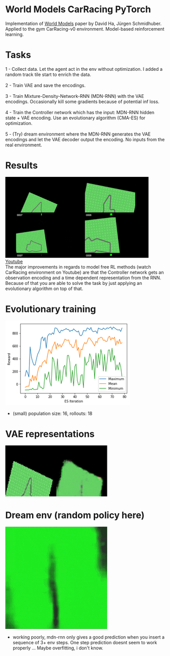 # World Models CarRacing PyTorch

 Implementation of [World Models](https://arxiv.org/abs/1803.10122) paper by David Ha, Jürgen Schmidhuber.<br />
 Applied to the gym CarRacing-v0 environment. Model-based reinforcement learning.
 
 # Tasks
 1 -  Collect data. Let the agent act in the env without optimization. I added a random track tile start to enrich the data.<br /><br />
 2 -  Train VAE and save the encodings.<br /><br />
 3 -  Train Mixture-Density-Network-RNN (MDN-RNN) with the VAE encodings. Occasionally kill some gradients because of potential inf loss.<br /><br />
 4 -  Train the Controller network which has the input: MDN-RNN hidden state + VAE encoding. Use an evolutionary algorithm (CMA-ES) for optimization.<br /><br />
 5 -  (Try) dream environment where the MDN-RNN generates the VAE encodings and let the VAE decoder output the encoding. No inputs from the real environment.<br />
 
 # Results
 
 ![runs](https://github.com/Hauf3n/World-Models-CarRacing-PyTorch/blob/master/media/runs.gif)
 [Youtube](https://www.youtube.com/watch?v=CAA_a5qtD34)<br />
 The major improvements in regards to model free RL methods (watch CarRacing environment on Youtube)
 are that the Controller network gets an observation encoding and a time dependent representation from the RNN. 
 Because of that you are able to solve the task by just applying an evolutionary algorithm on top of that.
 
 # Evolutionary training
 
 ![es](https://github.com/Hauf3n/World-Models-CarRacing-PyTorch/blob/master/media/es.png)
 - (small) population size: 16, rollouts: 18
 
 # VAE representations
 
 ![vae](https://github.com/Hauf3n/World-Models-CarRacing-PyTorch/blob/master/media/vae.gif)
 
 # Dream env (random policy here)
 
 ![dream](https://github.com/Hauf3n/World-Models-CarRacing-PyTorch/blob/master/media/dream_r.gif)
 
 - working poorly, mdn-rnn only gives a good prediction when you insert a sequence of 3+ env steps.
 One step prediction doesnt seem to work properly ... Maybe overfitting, i don't know.
